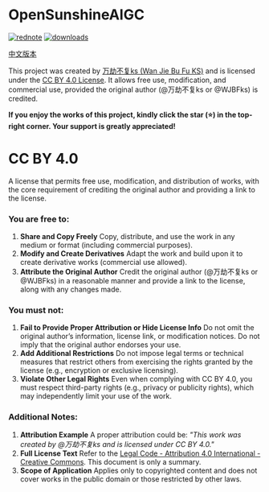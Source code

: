 # OpenSunshineAIGC

[![rednote](https://img.shields.io/badge/rednote-万劫不复ks-FF2443?logo=xiaohongshu)](https://www.xiaohongshu.com/user/profile/5e331246000000000100bb17)
[![downloads](https://img.shields.io/badge/dynamic/json?url=https%3A%2F%2Ffc-mp-9871a84d-7aee-4cf9-b227-e45fa3dc8759.next.bspapp.com%2Fgithub%3Ftarget%3DOpenSunshineAIGC%26type%3Dclones_count&query=count&label=recent%20downloads&cacheSeconds=600)](https://github.com/WJBFks/OpenSunshineAIGC/tree/main/OpenSunshineAIGC)

[中文版本](./README.md)

This project was created by [万劫不复ks (Wan Jie Bu Fu KS)](https://www.xiaohongshu.com/user/profile/5e331246000000000100bb17) and is licensed under the [CC BY 4.0 License](https://creativecommons.org/licenses/by/4.0/legalcode.txt). It allows free use, modification, and commercial use, provided the original author (@万劫不复ks or @WJBFks) is credited.

**If you enjoy the works of this project, kindly click the star (⭐️) in the top-right corner. Your support is greatly appreciated!**

# CC BY 4.0

A license that permits free use, modification, and distribution of works, with the core requirement of crediting the original author and providing a link to the license.

### You are free to:

1. **Share and Copy Freely**
   Copy, distribute, and use the work in any medium or format (including commercial purposes).
2. **Modify and Create Derivatives**
   Adapt the work and build upon it to create derivative works (commercial use allowed).
3. **Attribute the Original Author**
   Credit the original author (@万劫不复ks or @WJBFks) in a reasonable manner and provide a link to the license, along with any changes made.

### You must not:

1. **Fail to Provide Proper Attribution or Hide License Info**
   Do not omit the original author’s information, license link, or modification notices. Do not imply that the original author endorses your use.
2. **Add Additional Restrictions**
   Do not impose legal terms or technical measures that restrict others from exercising the rights granted by the license (e.g., encryption or exclusive licensing).
3. **Violate Other Legal Rights**
   Even when complying with CC BY 4.0, you must respect third-party rights (e.g., privacy or publicity rights), which may independently limit your use of the work.

### Additional Notes:

1. **Attribution Example**
   A proper attribution could be: *"This work was created by @万劫不复ks and is licensed under CC BY 4.0."*
2. **Full License Text**
   Refer to the [Legal Code - Attribution 4.0 International - Creative Commons](https://creativecommons.org/licenses/by/4.0/legalcode). This document is only a summary.
3. **Scope of Application**
   Applies only to copyrighted content and does not cover works in the public domain or those restricted by other laws.

